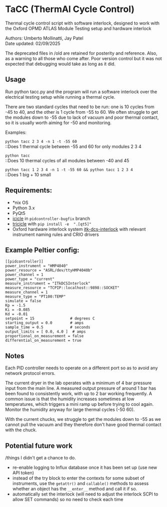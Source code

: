 TaCC (ThermAl Cycle Control)
==========================================================================

Thermal cycle control script with software interlock, designed to work with the Oxford OPMD ATLAS Module Testing setup and hardware interlock

Authors: Umberto Mollinatti, Jay Patel \
Date updated: 02/09/2025

The deprecated files in /old are retained for posterity and reference. Also, as a warning to all those who come after. Poor version control but it was not expected that debugging would take as long as it did. 

## Usage

Run python tacc.py and the program will run a software interlock over the electrical testing setup while running a thermal cycle.

There are two standard cycles that need to be run: one is 10 cycles from -45 to 40, and the other is 1 cycle from -55 to 60. We often struggle to get the modules down to -55 due to lack of vacuum and poor thermal contact, so it is usually worth aiming for -50 and monitoring. 

Examples:

```python tacc 2 3 4 -n 1 -t -55 60```\
::Does 1 thermal cycle between -55 and 60 for only modules 2 3 4

```python tacc```\
::Does 10 thermal cycles of all modules between -40 and 45

```python tacc 1 2 3 4 -n 1 -t -55 60 && python tacc 1 2 3 4```\
::Does 1 big + 10 small

## Requirements:
- *nix OS
- Python 3.x
- PyQt5
- [icicle](https://gitlab.cern.ch/icicle/icicle.git) in ```pidcontroller-bugfix``` branch 
- [tricicle](https://gitlab.cern.ch/icicle/tricicle.git) with ```pip install -e  ".[qt5]"```
- Oxford hardware interlock system [itk-dcs-interlock](https://gitlab.cern.ch/sfkoch/itk-dcs-interlock.git) with relevant instrument naming rules and CRIO drivers



## Example Peltier config: 
```
[[pidcontroller]]
power_instrument = "HMP4040"
power_resource = "ASRL/dev/ttyHMP4040b"
power_channel = 1
power_type = "current"
measure_instrument = "ITkDCSInterlock"
measure_resource = "TCPIP::localhost::9898::SOCKET"
measure_channel = 1
measure_type = "PT100:TEMP"
simulate = false
Kp = -1.5
Ki = -0.085
Kd = -0.01
setpoint = 15                # degrees C
starting_output = 0.0        # amps
sample_time = 0.5            # seconds
output_limits = [ 0.0, 4.0 ]  # amps
proportional_on_measurement = false
differential_on_measurement = true
```

## Notes

Each PID controller needs to operate on a different port so as to avoid any network protocol errors.  

The current dryer in the lab operates with a minimum of 4 bar pressure input from the main line. A measured output pressure of around 1 bar has been found to consistently work, with up to 2 bar working frequently. A common issue is that the humidity increases sometimes at low temperatures, which triggers a mini ramp up before trying to cool again. Monitor the humidity anyway for large thermal cycles (-50 60).

With the current chucks, we struggle to get the modules down to -55 as we cannot pull the vacuum and they therefore don't have good thermal contact with the chuck.  

## Potential future work
/things I didn't get a chance to do. 
- re-enable logging to Influx database once it has been set up (use new API token)
- instead of the try block to enter the contexts for some subset of instruments, use the ```getattr()``` and ```callable()``` methods to assess whether an object has the ```__enter__``` method and call it if so.
- automatically set the interlock (will need to adjust the interlock SCPI to allow SET commands) so no need to check each time
